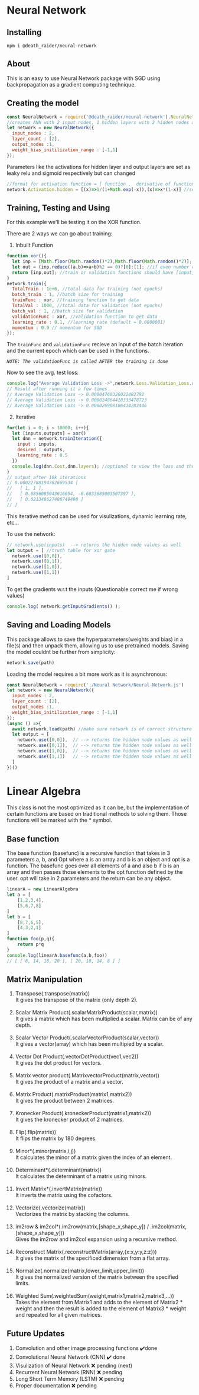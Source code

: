 # Neural Network
Installing
-----------
```
npm i @death_raider/neural-network
```
About
-----
This is an easy to use Neural Network package with SGD using backpropagation as a gradient computing technique.

Creating the model
------------------
```js
const NeuralNetwork = require('@death_raider/neural-network').NeuralNetwork
//creates ANN with 2 input nodes, 1 hidden layers with 2 hidden nodes and 1 output node
let network = new NeuralNetwork({
  input_nodes : 2,
  layer_count : [2],
  output_nodes :1,
  weight_bias_initilization_range : [-1,1]
});
```
Parameters like the activations for hidden layer and output layers are set as leaky relu and sigmoid respectively but can changed
```js
//format for activation function = [ function ,  derivative of function ]
network.Activation.hidden = [(x)=>1/(1+Math.exp(-x)),(x)=>x*(1-x)] //sets activation for hidden layers as sigmoid function
```
Training, Testing and Using
---------------------------
For this example we'll be testing it on the XOR function.

There are 2 ways we can go about training:

1) Inbuilt Function
```js
function xor(){
  let inp = [Math.floor(Math.random()*2),Math.floor(Math.random()*2)]; //random inputs 0 or 1 per cell
  let out = (inp.reduce((a,b)=>a+b)%2 == 0)?[0]:[1]; //if even number of 1's in input then 0 else 1 as output
  return [inp,out]; //train or validation functions should have [input,output] format
}
network.train({
  TotalTrain : 1e+6, //total data for training (not epochs)
  batch_train : 1, //batch size for training
  trainFunc : xor, //training function to get data
  TotalVal : 1000, //total data for validation (not epochs)
  batch_val : 1, //batch size for validation
  validationFunc : xor, //validation function to get data
  learning_rate : 0.1, //learning rate (default = 0.0000001)
  momentum : 0.9 // momentum for SGD
});
```
The `trainFunc` and `validationFunc` recieve an input of the batch iteration and the current epoch which can be used in the functions.

_`NOTE: The validationFunc is called AFTER the training is done`_

Now to see the avg. test loss:
```js
console.log("Average Validation Loss ->",network.Loss.Validation_Loss.reduce((a,b)=>a+b)/network.Loss.Validation_Loss.length);
// Result after running it a few times
// Average Validation Loss -> 0.00004760326022482792
// Average Validation Loss -> 0.000024864418333478723
// Average Validation Loss -> 0.000026908106414283446
```
2) Iterative
```js
for(let i = 0; i < 10000; i++){
  let [inputs,outputs] = xor()
  let dnn = network.trainIteration({
    input : inputs,
    desired : outputs,
    learning_rate : 0.5
  })
  console.log(dnn.Cost,dnn.layers); //optional to view the loss and the hidden layers
}
// output after 10k iterations
// 0.00022788194782669534 [
//   [ 1, 1 ],
//   [ 0.6856085043616054, -0.6833685003507397 ],
//   [ 0.021348627488749498 ]
// ]
```
This iterative method can be used for visulizations, dynamic learning rate, etc...

To use the network:
```js
// network.use(inputs)  --> returns the hidden node values as well
let output = [ //truth table for xor gate
  network.use([0,0]),
  network.use([0,1]),
  network.use([1,0]),
  network.use([1,1])
]
```

To get the gradients w.r.t the inputs (Questionable correct me if wrong values)
```js
console.log( network.getInputGradients() );
```

Saving and Loading Models
-------------------------
This package allows to save the hyperparameters(weights and bias) in a file(s) and then unpack them, allowing us to use pretrained models.
Saving the model couldnt be further from simplicity:
```js
network.save(path)
```
Loading the model requires a bit more work as it is asynchronous:
```js
const NeuralNetwork = require('./Neural Network/Neural-Network.js')
let network = new NeuralNetwork({
  input_nodes : 2,
  layer_count : [2],
  output_nodes :1,
  weight_bias_initilization_range : [-1,1]
});
(async () =>{
  await network.load(path) //make sure network is of correct structure
  let output = [  
    network.use([0,0]),  // --> returns the hidden node values as well
    network.use([0,1]),  // --> returns the hidden node values as well
    network.use([1,0]),  // --> returns the hidden node values as well
    network.use([1,1])   // --> returns the hidden node values as well
  ]
})()
```

# Linear Algebra
This class is not the most optimized as it can be, but the implementation of certain functions are based on traditional methods to solving them. Those functions will be marked with the * symbol.

Base function
--------------
The base function (basefunc) is a recursive function that takes in 3 parameters a, b, and Opt where a is an array and b is an object and opt is a function. The basefunc goes over all elements of a and also b if b is an array and then passes those elements to the opt function defined by the user. opt will take in 2 parameters and the return can be any object.
```js
linearA = new LinearAlgebra
let a = [
    [1,2,3,4],
    [5,6,7,8]
]
let b = [
    [8,7,6,5],
    [4,3,2,1]
]
function foo(p,q){
    return p*q
}
console.log(linearA.basefunc(a,b,foo))
// [ [ 8, 14, 18, 20 ], [ 20, 18, 14, 8 ] ]
```
Matrix Manipulation
--------------------
<ol>
    <li>Transpose(.transpose(matrix))</li>
        It gives the transpose of the matrix (only depth 2).<br /><br />
    <li>Scalar Matrix Product(.scalarMatrixProduct(scalar,matrix))</li>
        It gives a matrix which has been multiplied a scalar. Matrix can be of any depth.<br /><br />
    <li>Scalar Vector Product(.scalarVectorProduct(scalar,vector))</li>
        It gives a vector(array) which has been multipied by a scalar.<br /><br />
    <li>Vector Dot Product(.vectorDotProduct(vec1,vec2))</li>
        It gives the dot product for vectors.<br /><br />
    <li>Matrix vector product(.MatrixvectorProduct(matrix,vector))</li>
        It gives the product of a matrix and a vector.<br /><br />
    <li>Matrix Product(.matrixProduct(matrix1,matrix2))</li>
        It gives the product between 2 matrices.<br /><br />
    <li>Kronecker Product(.kroneckerProduct(matrix1,matrix2))</li>
        It gives the kronecker product of 2 matrices.<br /><br />
    <li>Flip(.flip(matrix))</li>
        It flips the matrix by 180 degrees.<br /><br />
    <li>Minor*(.minor(matrix,i,j))</li>
        It calculates the minor of a matrix given the index of an element.<br /><br />
    <li>Determinant*(.determinant(matrix))</li>
        It calculates the determinant of a matrix using minors.<br /><br />
    <li>Invert Matrix*(.invertMatrix(matrix))</li>
        It inverts the matrix using the cofactors.<br /><br />
    <li>Vectorize(.vectorize(matrix))</li>
        Vectorizes the matrix by stacking the columns.<br /><br />
    <li>im2row & im2col*(.im2row(matrix,[shape_x,shape_y]) / .im2col(matrix,[shape_x,shape_y]))</li>
        Gives the im2row and im2col expansion using a recursive method.<br /><br />
    <li>Reconstruct Matrix(.reconstructMatrix(array,{x:x,y:y,z:z}))</li>
        It gives the matrix of the specificed dimension from a flat array.<br /><br />
    <li>Normalize(.normalize(matrix,lower_limit,upper_limit))</li>
        It gives the normalized version of the matrix between the specified limits.<br /><br />
    <li>Weighted Sum(.weightedSum(weight,matrix1,matrix2,matrix3,...))</li>
        Takes the element from Matrix1 and adds to the element of Matrix2 * weight and then the result is added to the element of Matrix3 * weight and repeated for all given matrices.
</ol>

Future Updates
--------------
1) Convolution and other image processing functions    ✔️done
2) Convolutional Neural Network (CNN)    ✔️ done
3) Visulization of Neural Network     ❌ pending (next)
4) Recurrent Neural Network (RNN)     ❌ pending
5) Long Short Term Memory (LSTM)    ❌ pending
6) Proper documentation    ❌ pending
